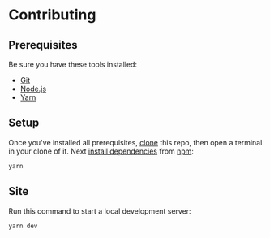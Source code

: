 # Contributing

## Prerequisites

Be sure you have these tools installed:

- [Git][]
- [Node.js][]
- [Yarn][]

## Setup

Once you've installed all prerequisites, [clone][] this repo, then open a
terminal in your clone of it. Next [install dependencies][] from [npm][]:

```sh
yarn
```

## Site

Run this command to start a local development server:

```sh
yarn dev
```

[clone]: https://docs.github.com/en/repositories/creating-and-managing-repositories/cloning-a-repository
[git]: https://git-scm.com/downloads
[install dependencies]: https://classic.yarnpkg.com/en/docs/installing-dependencies
[node.js]: https://nodejs.org/en/download/
[npm]: https://www.npmjs.com/
[yarn]: https://classic.yarnpkg.com/en/docs/install/
